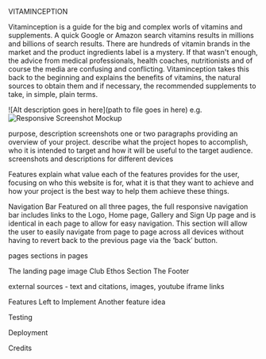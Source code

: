 VITAMINCEPTION

Vitaminception is a guide for the big and complex worls of vitamins and supplements. A quick Google or Amazon search vitamins results in millions and billions of search results. There are hundreds of vitamin brands in the market and the product ingredients label is a mystery. If that wasn't enough, the advice from medical professionals, health coaches, nutritionists and of course the media are confusing and conflicting. Vitaminception takes this back to the beginning and explains the benefits of vitamins, the natural sources to obtain them and if necessary, the recommended supplements to take, in simple, plain terms. 

![Alt description goes in here](path to file goes in here)
e.g.
![Responsive Screenshot Mockup](/assets/media/ss-homepage-top.png)


purpose, description
screenshots
one or two paragraphs providing an overview of your project.
 describe what the project hopes to accomplish, who it is intended to target and how it will be useful to the target audience.
screenshots and descriptions for different devices



Features
explain what value each of the features provides for the user, focusing on who this website is for, what it is that they want to achieve and how your project is the best way to help them achieve these things.

Navigation Bar
Featured on all three pages, the full responsive navigation bar includes links to the Logo, Home page, Gallery and Sign Up page and is identical in each page to allow for easy navigation.
This section will allow the user to easily navigate from page to page across all devices without having to revert back to the previous page via the ‘back’ button.

pages
sections in pages

The landing page image
Club Ethos Section
The Footer


external sources - text and citations, images, youtube iframe links

Features Left to Implement
Another feature idea


Testing

Deployment

Credits


